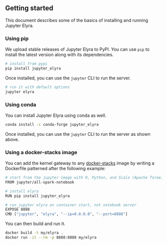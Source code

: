 ## Getting started

This document describes some of the basics of installing and running Jupyter Elyra.

### Using pip

We upload stable releases of Jupyter Elyra to PyPI. You can use `pip` to install the latest 
version along with its dependencies.

```bash
# install from pypi
pip install jupyter_elyra
```

Once installed, you can use the `jupyter` CLI to run the server.

```bash
# run it with default options
jupyter elyra
```

### Using conda

You can install Jupyter Elyra using conda as well.

```bash
conda install -c conda-forge jupyter_elyra
```

Once installed, you can use the `jupyter` CLI to run the server as shown above.

### Using a docker-stacks image

You can add the kernel gateway to any [docker-stacks](https://github.com/jupyter/docker-stacks) 
image by writing a Dockerfile patterned after the following example:

```bash
# start from the jupyter image with R, Python, and Scala (Apache Toree) kernels pre-installed
FROM jupyter/all-spark-notebook

# install elyra
RUN pip install jupyter_elyra

# run jupyter elyra on container start, not notebook server
EXPOSE 8888
CMD ["jupyter", "elyra", "--ip=0.0.0.0", "--port=8888"]
```

You can then build and run it.

```bash
docker build -t my/elyra .
docker run -it --rm -p 8888:8888 my/elyra
```
